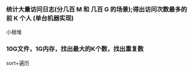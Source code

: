 ### 统计大量访问日志(分几百 M 和 几百 G 的场景);得出访问次数最多的前 K 个人 (单台机器实现)

小根堆

### 10G文件，1G内存，找出最大的K个数，找出重复数

sort+遍历